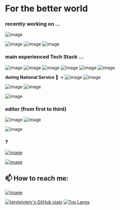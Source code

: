 # **For the better world**

### recently working on ...

![image](https://img.shields.io/badge/Flutter-02569B?style=for-the-badge&logo=flutter&logoColor=white)

![image](https://img.shields.io/badge/iOS-000000?style=for-the-badge&logo=ios&logoColor=white)
![image](https://img.shields.io/badge/Android-3DDC84?style=for-the-badge&logo=android&logoColor=white)
![image](https://img.shields.io/badge/Rust-000000?style=for-the-badge&logo=rust&logoColor=white)

### main experienced Tech Stack ...

![image](https://img.shields.io/badge/Go-00ADD8?style=for-the-badge&logo=go&logoColor=white)
![image](https://img.shields.io/badge/C%2B%2B-00599C?style=for-the-badge&logo=c%2B%2B&logoColor=white)
![image](https://img.shields.io/badge/Python-FFD43B?style=for-the-badge&logo=python&logoColor=blue)
![image](https://img.shields.io/badge/Julia-9558B2?style=for-the-badge&logo=julia&logoColor=white)
![image](https://img.shields.io/badge/JavaScript-F7DF1E?style=for-the-badge&logo=javascript&logoColor=black)
![image](https://img.shields.io/badge/TypeScript-007ACC?style=for-the-badge&logo=typescript&logoColor=white)

**during National Service 🙂** -> ![image](https://img.shields.io/badge/Perl-39457E?style=for-the-badge&logo=perl&logoColor=white)
![image](https://img.shields.io/badge/Visual_Basic-EEEEEE?style=for-the-badge&logoColor=black)

![image](https://img.shields.io/badge/hyperledger-2F3134?style=for-the-badge&logo=hyperledger&logoColor=white)
![image](https://img.shields.io/badge/Ethereum-3C3C3D?style=for-the-badge&logo=Ethereum&logoColor=white)

![image](https://img.shields.io/badge/React-20232A?style=for-the-badge&logo=react&logoColor=61DAFB)


### editor (from first to third)

![image](https://img.shields.io/badge/VSCode-0078D4?style=for-the-badge&logo=visual%20studio%20code&logoColor=white)
![image](https://img.shields.io/badge/NeoVim-%2357A143.svg?&style=for-the-badge&logo=neovim&logoColor=white)

![image](https://img.shields.io/badge/Android_Studio-3DDC84?style=for-the-badge&logo=android-studio&logoColor=white)

### ?

<a href="https://www.duolingo.com/profile/jjU8?via=leagues">![image](https://img.shields.io/badge/Duolingo-58CC02?style=for-the-badge&logo=Duolingo&logoColor=white)</a>

<a href="https://solved.ac/lety">![image](https://img.shields.io/badge/Boj.kr-P1-EEEEEE?style=for-the-badge&logoColor=black)</a>

## 📫 How to reach me:
<a href="mailto:nologic.lety@gmail.com">![image](https://img.shields.io/badge/Gmail-D14836?style=for-the-badge&logo=gmail&logoColor=white)</a>



[![letyletylety's GitHub stats](https://github-readme-stats.vercel.app/api?username=letyletylety)](https://github.com/anuraghazra/github-readme-stats)
[![Top Langs](https://github-readme-stats.vercel.app/api/top-langs/?username=letyletylety&layout=compact&langs_count=8)](https://github.com/anuraghazra/github-readme-stats)



<!--
**letyletylety/letyletylety** is a ✨ _special_ ✨ repository because its `README.md` (this file) appears on your GitHub profile.

Here are some ideas to get you started:

- 🔭 I’m currently working on ...
- 🌱 I’m currently learning ...
- 👯 I’m looking to collaborate on ...
- 🤔 I’m looking for help with ...
- 💬 Ask me about ...
- 📫 How to reach me: ...
- 😄 Pronouns: ...
- ⚡ Fun fact: ...
-->

